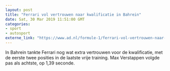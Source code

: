 ```yaml
---
layout: post
title: "Ferrari vol vertrouwen naar kwalificatie in Bahrein"
date: Sat, 30 Mar 2019 11:51:00 GMT
categories: 
- sport 
- autosport 
externe_link: "https://www.ad.nl/formule-1/ferrari-vol-vertrouwen-naar-kwalificatie-in-bahrein~a9019f73/"
---
```


In Bahrein tankte Ferrari nog wat extra vertrouwen voor de kwalificatie, met de eerste twee posities in de laatste vrije training. Max Verstappen volgde pas als achtste, op 1,39 seconde.
